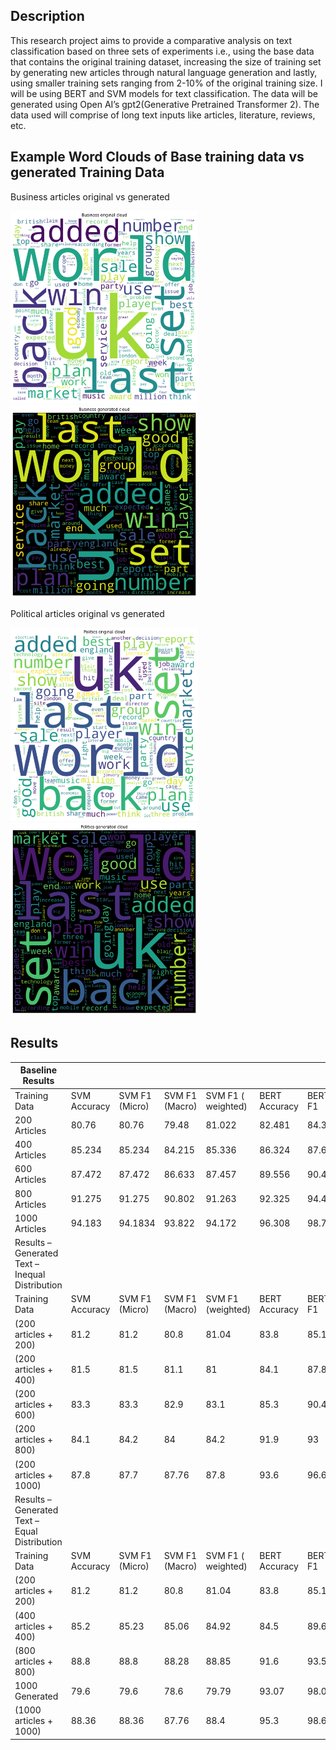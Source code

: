 ## Description

This research project aims to provide a comparative analysis on text classification based on three sets of
experiments i.e., using the base data that contains the original training dataset, increasing the size of
training set by generating new articles through natural language generation and lastly, using smaller
training sets ranging from 2-10% of the original training size. I will be using BERT and SVM models for
text classification. The data will be generated using Open AI’s gpt2(Generative Pretrained Transformer 2).
The data used will comprise of long text inputs like articles, literature, reviews, etc. 

## Example Word Clouds of Base training data vs generated Training Data
Business articles original vs generated

<p float="left">
  <img src="/wcplotnew/ent_original.png" width="300" /> 
  <span>      </span>
  <img src="/wcplotnew/business_gen.png" width="300" />
</p>

Political articles original vs generated
<p float="left">
  <img src="/wcplotnew/pol_original.png" width="300" /> 
  <span>      </span>
  <img src="/wcplotnew/pol_gen.png" width="300" />
</p>


## Results

|     Baseline Results                                         |                     |                           |                       |                                |                      |                |
|--------------------------------------------------------------|---------------------|---------------------------|-----------------------|--------------------------------|----------------------|----------------|
|     Training Data                                            |     SVM Accuracy    |     SVM F1     (Micro)    |     SVM F1 (Macro)    |     SVM F1      ( weighted)    |     BERT Accuracy    |     BERT F1    |
|     200 Articles                                             |     80.76           |     80.76                 |     79.48             |     81.022                     |     82.481           |     84.38      |
|     400 Articles                                             |     85.234          |     85.234                |     84.215            |     85.336                     |     86.324           |     87.667     |
|     600 Articles                                             |     87.472          |     87.472                |     86.633            |     87.457                     |     89.556           |     90.428     |
|     800 Articles                                             |     91.275          |     91.275                |     90.802            |     91.263                     |     92.325           |     94.428     |
|     1000 Articles                                            |     94.183          |     94.1834               |     93.822            |     94.172                     |     96.308           |     98.768     |
|     Results – Generated Text – Inequal Distribution          |                     |                           |                       |                                |                      |                |
|     Training Data                                            |     SVM Accuracy    |     SVM F1     (Micro)    |     SVM F1 (Macro)    |     SVM F1      (weighted)     |     BERT Accuracy    |     BERT F1    |
|      (200 articles + 200)                                    |     81.2            |     81.2                  |     80.8              |     81.04                      |     83.8             |     85.1       |
|      (200 articles + 400)                                    |     81.5            |     81.5                  |     81.1              |     81                         |     84.1             |     87.8       |
|      (200 articles + 600)                                    |     83.3            |     83.3                  |     82.9              |     83.1                       |     85.3             |     90.4       |
|     (200 articles + 800)                                     |     84.1            |     84.2                  |     84                |     84.2                       |     91.9             |     93         |
|      (200 articles + 1000)                                   |     87.8            |     87.7                  |     87.76             |     87.8                       |     93.6             |     96.6       |
|     Results – Generated Text – Equal Distribution            |                     |                           |                       |                                |                      |                |
|     Training Data                                            |     SVM Accuracy    |     SVM F1     (Micro)    |     SVM F1 (Macro)    |     SVM F1      ( weighted)    |     BERT Accuracy    |     BERT F1    |
|      (200 articles + 200)                                    |     81.2            |     81.2                  |     80.8              |     81.04                      |     83.8             |     85.1       |
|      (400 articles + 400)                                    |     85.2            |     85.23                 |     85.06             |     84.92                      |     84.5             |     89.6       |
|      (800 articles + 800)                                    |     88.8            |     88.8                  |     88.28             |     88.85                      |     91.6             |     93.5       |
|     1000 Generated                                           |     79.6            |     79.6                  |     78.6              |     79.79                      |     93.07            |     98.04      |
|      (1000 articles + 1000)                                  |     88.36           |     88.36                 |     87.76             |     88.4                       |     95.3             |     98.6       |
